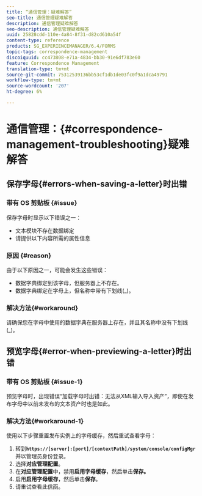 ```yaml
---
title: “通信管理：疑难解答”
seo-title: 通信管理疑难解答
description: 通信管理疑难解答
seo-description: 通信管理疑难解答
uuid: 25828cdd-110e-4a84-8f31-d82cd610a54f
content-type: reference
products: SG_EXPERIENCEMANAGER/6.4/FORMS
topic-tags: correspondence-management
discoiquuid: cc473808-e71a-4834-bb30-91e6df783e60
feature: Correspondence Management
translation-type: tm+mt
source-git-commit: 75312539136bb53cf1db1de03fc0f9a1dca49791
workflow-type: tm+mt
source-wordcount: '207'
ht-degree: 6%

---
```



# 通信管理：{#correspondence-management-troubleshooting}疑难解答

## 保存字母{#errors-when-saving-a-letter}时出错

### 带有 OS 剪贴板 {#issue}

保存字母时显示以下错误之一：

* 文本模块不存在数据绑定
* 请提供以下内容所需的属性信息

### 原因 {#reason}

由于以下原因之一，可能会发生这些错误：

* 数据字典绑定到该字母，但服务器上不存在。
* 数据字典绑定在字母上，但名称中带有下划线(_)。

### 解决方法{#workaround}

请确保您在字母中使用的数据字典在服务器上存在，并且其名称中没有下划线(_)。

## 预览字母{#error-when-previewing-a-letter}时出错

### 带有 OS 剪贴板 {#issue-1}

预览字母时，出现错误“加载字母时出错：无法从XML输入导入资产”，即使在发布字母中以前未发布的文本资产时也是如此。

### 解决方法{#workaround-1}

使用以下步骤重置发布实例上的字母缓存，然后重试查看字母：

1. 转到&#x200B;**`https://[server]:[port]/[contextPath]/system/console/configMgr`**&#x200B;并以管理员身份登录。
1. 选择&#x200B;**对应管理配置**。
1. 在&#x200B;**对应管理配置**&#x200B;中，禁用&#x200B;**启用字母缓存**，然后单击&#x200B;**保存。**
1. 启用&#x200B;**启用字母缓存**，然后单击&#x200B;**保存**。
1. 请重试查看此信函。

